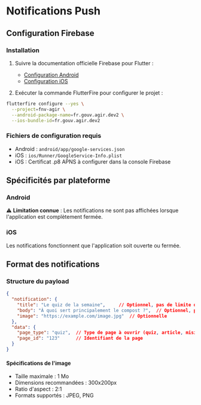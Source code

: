 # Notifications Push

## Configuration Firebase

### Installation

1. Suivre la documentation officielle Firebase pour Flutter :
   - [Configuration Android](https://firebase.google.com/docs/flutter/setup?platform=android)
   - [Configuration iOS](https://firebase.google.com/docs/flutter/setup?platform=ios)

2. Exécuter la commande FlutterFire pour configurer le projet :
```bash
flutterfire configure --yes \
  --project=fnv-agir \
  --android-package-name=fr.gouv.agir.dev2 \
  --ios-bundle-id=fr.gouv.agir.dev2
```

### Fichiers de configuration requis

- Android : `android/app/google-services.json`
- iOS : `ios/Runner/GoogleService-Info.plist`
- iOS : Certificat .p8 APNS à configurer dans la console Firebase

## Spécificités par plateforme

### Android
⚠️ **Limitation connue** : Les notifications ne sont pas affichées lorsque l'application est complètement fermée.

### iOS
Les notifications fonctionnent que l'application soit ouverte ou fermée.

## Format des notifications

### Structure du payload

```json
{
  "notification": {
    "title": "Le quiz de la semaine",     // Optionnel, pas de limite de caractères
    "body": "À quoi sert principalement le compost ?",  // Optionnel, pas de limite de caractères
    "image": "https://example.com/image.jpg"  // Optionnelle
  },
  "data": {
    "page_type": "quiz",  // Type de page à ouvrir (quiz, article, misison, examen...)
    "page_id": "123"      // Identifiant de la page
  }
}
```

#### Spécifications de l'image

- Taille maximale : 1 Mo
- Dimensions recommandées : 300x200px
- Ratio d'aspect : 2:1
- Formats supportés : JPEG, PNG